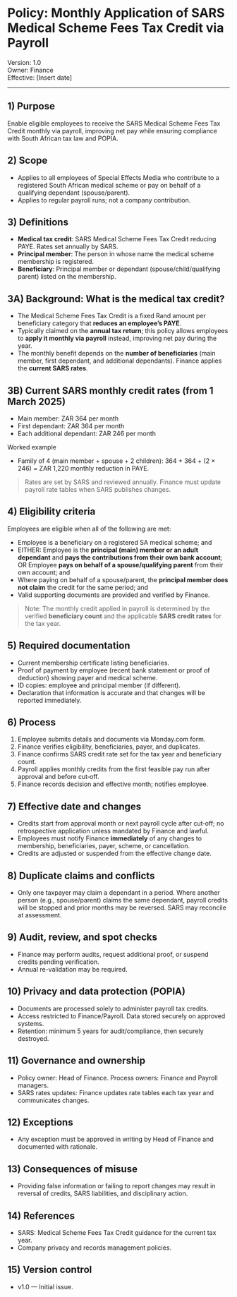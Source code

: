 # Policy: Monthly Application of SARS Medical Scheme Fees Tax Credit via Payroll

Version: 1.0  
Owner: Finance  
Effective: [Insert date]

---

## 1) Purpose
Enable eligible employees to receive the SARS Medical Scheme Fees Tax Credit monthly via payroll, improving net pay while ensuring compliance with South African tax law and POPIA.

## 2) Scope
- Applies to all employees of Special Effects Media who contribute to a registered South African medical scheme or pay on behalf of a qualifying dependant (spouse/parent).
- Applies to regular payroll runs; not a company contribution.

## 3) Definitions
- __Medical tax credit__: SARS Medical Scheme Fees Tax Credit reducing PAYE. Rates set annually by SARS.
- __Principal member__: The person in whose name the medical scheme membership is registered.
- __Beneficiary__: Principal member or dependant (spouse/child/qualifying parent) listed on the membership.

## 3A) Background: What is the medical tax credit?
- The Medical Scheme Fees Tax Credit is a fixed Rand amount per beneficiary category that __reduces an employee’s PAYE__.
- Typically claimed on the __annual tax return__; this policy allows employees to __apply it monthly via payroll__ instead, improving net pay during the year.
- The monthly benefit depends on the __number of beneficiaries__ (main member, first dependant, and additional dependants). Finance applies the __current SARS rates__.

## 3B) Current SARS monthly credit rates (from 1 March 2025)
- Main member: ZAR 364 per month
- First dependant: ZAR 364 per month
- Each additional dependant: ZAR 246 per month

Worked example
- Family of 4 (main member + spouse + 2 children): 364 + 364 + (2 × 246) = ZAR 1,220 monthly reduction in PAYE.

> Rates are set by SARS and reviewed annually. Finance must update payroll rate tables when SARS publishes changes.

## 4) Eligibility criteria
Employees are eligible when all of the following are met:
- Employee is a beneficiary on a registered SA medical scheme; and
- EITHER: Employee is the __principal (main) member or an adult dependant__ and __pays the contributions from their own bank account__; OR Employee __pays on behalf of a spouse/qualifying parent__ from their own account; and
- Where paying on behalf of a spouse/parent, the __principal member does not claim__ the credit for the same period; and
- Valid supporting documents are provided and verified by Finance.

> Note: The monthly credit applied in payroll is determined by the verified __beneficiary count__ and the applicable __SARS credit rates__ for the tax year.

## 5) Required documentation
- Current membership certificate listing beneficiaries.
- Proof of payment by employee (recent bank statement or proof of deduction) showing payer and medical scheme.
- ID copies: employee and principal member (if different).
- Declaration that information is accurate and that changes will be reported immediately.

## 6) Process
1. Employee submits details and documents via Monday.com form.
2. Finance verifies eligibility, beneficiaries, payer, and duplicates.
3. Finance confirms SARS credit rate set for the tax year and beneficiary count.
4. Payroll applies monthly credits from the first feasible pay run after approval and before cut‑off.
5. Finance records decision and effective month; notifies employee.

## 7) Effective date and changes
- Credits start from approval month or next payroll cycle after cut‑off; no retrospective application unless mandated by Finance and lawful.
- Employees must notify Finance __immediately__ of any changes to membership, beneficiaries, payer, scheme, or cancellation.
- Credits are adjusted or suspended from the effective change date.

## 8) Duplicate claims and conflicts
- Only one taxpayer may claim a dependant in a period. Where another person (e.g., spouse/parent) claims the same dependant, payroll credits will be stopped and prior months may be reversed. SARS may reconcile at assessment.

## 9) Audit, review, and spot checks
- Finance may perform audits, request additional proof, or suspend credits pending verification.
- Annual re-validation may be required.

## 10) Privacy and data protection (POPIA)
- Documents are processed solely to administer payroll tax credits.
- Access restricted to Finance/Payroll. Data stored securely on approved systems.
- Retention: minimum 5 years for audit/compliance, then securely destroyed.

## 11) Governance and ownership
- Policy owner: Head of Finance. Process owners: Finance and Payroll managers.
- SARS rates updates: Finance updates rate tables each tax year and communicates changes.

## 12) Exceptions
- Any exception must be approved in writing by Head of Finance and documented with rationale.

## 13) Consequences of misuse
- Providing false information or failing to report changes may result in reversal of credits, SARS liabilities, and disciplinary action.

## 14) References
- SARS: Medical Scheme Fees Tax Credit guidance for the current tax year.
- Company privacy and records management policies.

## 15) Version control
- v1.0 — Initial issue.